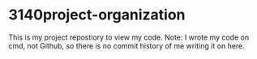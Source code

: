 # 3140project-organization
This is my project repostiory to view my code. 
Note: I wrote my code on cmd, not Github, so there is no commit history of me
writing it on here.
